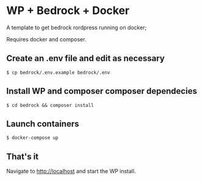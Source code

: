# WP + Bedrock + Docker
A template to get bedrock rordpress running on docker;

Requires docker and composer.

## Create an .env file and edit as necessary
````
$ cp bedrock/.env.example bedrock/.env
````

## Install WP and composer composer dependecies
````
$ cd bedrock && composer install
```` 

## Launch containers
````
$ docker-compose up
````

## That's it
Navigate to [http://localhost](http://localhost) and start the WP install.